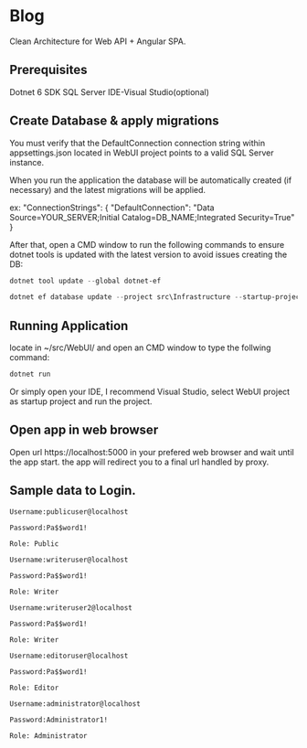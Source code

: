 # Blog
Clean Architecture for Web API + Angular SPA.

## Prerequisites

Dotnet 6 SDK
SQL Server
IDE-Visual Studio(optional)


## Create Database & apply migrations

You must verify that the DefaultConnection connection string within appsettings.json located in WebUI project points to a valid SQL Server instance.

When you run the application the database will be automatically created (if necessary) and the latest migrations will be applied.

ex: "ConnectionStrings": {
    "DefaultConnection": "Data Source=YOUR_SERVER;Initial Catalog=DB_NAME;Integrated Security=True"
  }
  
  
  After that, open a CMD window to run the following commands to ensure dotnet tools is updated with the latest version to avoid issues creating the DB:
  
  
```powershell
dotnet tool update --global dotnet-ef

dotnet ef database update --project src\Infrastructure --startup-project src\WebUI
```

## Running Application
locate in ~/src/WebUI/ and open an CMD window to type the follwing command:

```powershell
dotnet run
```
Or simply open your IDE, I recommend Visual Studio, select WebUI project as startup project and run the project.

## Open app in web browser
Open url https://localhost:5000 in your prefered web browser and wait until the app start.
the app will redirect you to a final url handled by proxy.

## Sample data to Login.

```
Username:publicuser@localhost

Password:Pa$$word1!

Role: Public
```
```
Username:writeruser@localhost

Password:Pa$$word1!

Role: Writer
```
```
Username:writeruser2@localhost

Password:Pa$$word1!

Role: Writer
```
```
Username:editoruser@localhost

Password:Pa$$word1!

Role: Editor
```
```
Username:administrator@localhost

Password:Administrator1!

Role: Administrator
```
